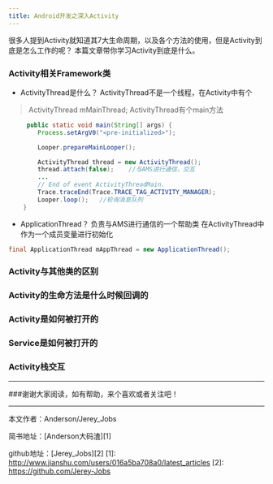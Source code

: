 ```yaml
---
title: Android开发之深入Activity
---
```


很多人提到Activity就知道其7大生命周期，以及各个方法的使用，但是Activity到底是怎么工作的呢？
本篇文章带你学习Activity到底是什么。

### Activity相关Framework类
- ActivityThread是什么？
ActivityThread不是一个线程，在Activity中有个
>  ActivityThread mMainThread;
ActivityThread有个main方法
``` java
     public static void main(String[] args) {
        Process.setArgV0("<pre-initialized>");

        Looper.prepareMainLooper();

        ActivityThread thread = new ActivityThread();
        thread.attach(false);    //与AMS进行通信，交互
        ...
        // End of event ActivityThreadMain.
        Trace.traceEnd(Trace.TRACE_TAG_ACTIVITY_MANAGER);
        Looper.loop();   //轮询消息队列
    }
```

- ApplicationThread？
负责与AMS进行通信的一个帮助类
在ActivityThread中作为一个成员变量进行初始化

``` java
final ApplicationThread mAppThread = new ApplicationThread();
```


    

### Activity与其他类的区别
### Activity的生命方法是什么时候回调的
### Activity是如何被打开的
### Service是如何被打开的
### Activity栈交互


 ----------
 ###谢谢大家阅读，如有帮助，来个喜欢或者关注吧！

 ----------
 本文作者：Anderson/Jerey_Jobs

 简书地址：[Anderson大码渣][1]

 github地址：[Jerey_Jobs][2]
  [1]: http://www.jianshu.com/users/016a5ba708a0/latest_articles
  [2]: https://github.com/Jerey-Jobs
